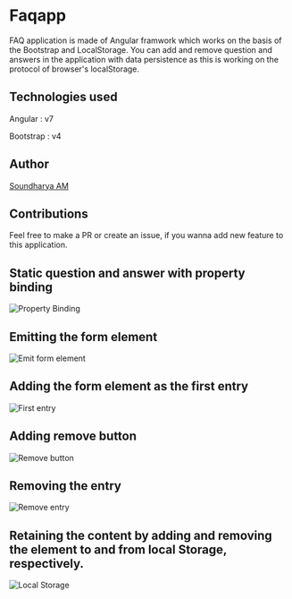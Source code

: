 # Faqapp

FAQ application is made of Angular framwork which works on the basis of the Bootstrap and LocalStorage. You can add and remove question and answers in the application with data persistence as this is working on the protocol of browser's localStorage.

## Technologies used

Angular   :  v7

Bootstrap :  v4

## Author

[Soundharya AM](https://github.com/Soundharyaam)

## Contributions

Feel free to make a PR or create an issue, if you wanna add new feature to this application.

## Static question and answer with property binding

![Property Binding](../master/images/1.png)

## Emitting the form element

![Emit form element](../master/images/2.png)

## Adding the form element as the first entry

![First entry](../master/images/3.png)

## Adding remove button

![Remove button](../master/images/4.png)

## Removing the entry

![Remove entry](../master/images/5.png)

## Retaining the content by adding and removing the element to and from local Storage, respectively.

![Local Storage](../master/images/6.png)
